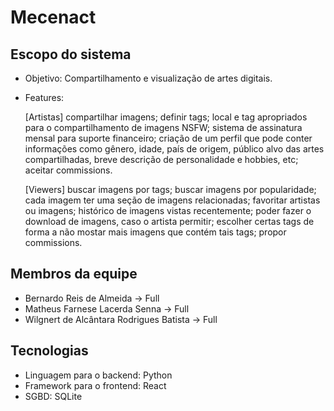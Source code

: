 # Mecenact

## Escopo do sistema

* Objetivo: Compartilhamento e visualização de artes digitais.
* Features:

  [Artistas] compartilhar imagens; definir tags; local e tag apropriados para o compartilhamento de imagens NSFW;
  sistema de assinatura mensal para suporte financeiro; criação de um perfil que pode conter informações como gênero, idade,
  país de origem, público alvo das artes compartilhadas, breve descrição de personalidade e hobbies, etc; aceitar commissions.

  [Viewers] buscar imagens por tags; buscar imagens por popularidade; cada imagem ter uma seção de imagens
  relacionadas; favoritar artistas ou imagens; histórico de imagens vistas recentemente; poder fazer o download de imagens,
  caso o artista permitir; escolher certas tags de forma a não mostar mais imagens que contém tais tags; propor commissions.

## Membros da equipe

* Bernardo Reis de Almeida -> Full
* Matheus Farnese Lacerda Senna -> Full
* Wilgnert de Alcântara Rodrigues Batista -> Full

## Tecnologias

* Linguagem para o backend: Python
* Framework para o frontend: React
* SGBD: SQLite
